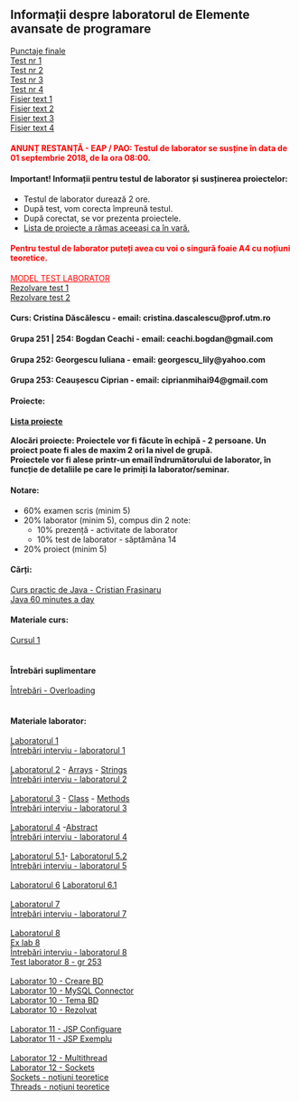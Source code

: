 <h2>Informații despre laboratorul de Elemente avansate de programare</h2>

<a href="https://docs.google.com/spreadsheets/d/1NuspctrKtN8at1KIC73XYWZMNyrgB4B11lMy_Th0csc/edit?usp=sharing">Punctaje finale</a>
<br>
<a href="https://drive.google.com/open?id=1NUJ2amz0SydpqOQkCpbIDVSkn6yeUure49h0Qqm77xU">Test nr 1</a>
<br>
<a href="https://drive.google.com/open?id=1B3wXtmAfIlq3MPrmKFjNdlgWf4U6CQWL1xfUm_b5LaE">Test nr 2</a>
<br>
<a href="https://drive.google.com/open?id=1jmyKRnTWIlaJ1nr7omkvvuF5ZoqCGwK5mb_Yshs3rhs">Test nr 3</a>
<br>
<a href="https://drive.google.com/open?id=1rRiRludPdrfifd7kNUtvu_tCtMI7pRzbnrTIevu5KQ0">Test nr 4</a>
<br>
<a href="https://drive.google.com/open?id=1Gd-4R7qvmfAXNQfEaSiW5hI7yCYmZTEE">Fisier text 1</a>
<br>
<a href="https://drive.google.com/open?id=16-yrsEq5fmbVz71eBCRNn2b-OY9h_OWY">Fisier text 2</a>
<br>
<a href="https://drive.google.com/open?id=1QX0XQn3W0rjqlPdBE0QBu-z74AZElPSg">Fisier text 3</a>
<br>
<a href="https://drive.google.com/open?id=1TLEGV1qdxaEA04NhV-SEj8rAKqwXPwHX">Fisier text 4</a>

<h4 style="color:red">ANUNȚ RESTANȚĂ - EAP / PAO: Testul de laborator se susține în data de 01 septembrie 2018, de la ora 08:00.</h4>
<h4> Important! Informații pentru testul de laborator și susținerea proiectelor:</h4>
<ul>
  <li>Testul de laborator durează 2 ore. </li>
  <li>După test, vom corecta împreună testul.</li>
  <li>După corectat, se vor prezenta proiectele.</li>
  <li><a href="https://drive.google.com/open?id=1Kt9qCRwvrYQXA54aq1Qr8iGhAG5iEFZ3">Lista de proiecte a rămas aceeași ca în vară.</a></li>
</ul>

<h4 style="color:red">Pentru testul de laborator puteți avea cu voi o singură foaie A4 cu noțiuni teoretice.</h4>
<a style="color:red" href="https://drive.google.com/open?id=1yslVGCmjfRJyzeIXkcGq55yXtsujLS-jGp0mIzqLSLk">MODEL TEST LABORATOR</a>
<br>
<a href="https://drive.google.com/open?id=1Fkqfb19ya-BrFGoN_MAywj9iy3wPLB-f">Rezolvare test 1</a>
<br>
<a href="https://drive.google.com/open?id=1C8Xp8l0l8-tso9gkXileezKmMTf0HgpB">Rezolvare test 2</a>

<h4>Curs: Cristina Dăscălescu - email: cristina.dascalescu@prof.utm.ro </h4>
<h4>Grupa 251 | 254: Bogdan Ceachi - email: ceachi.bogdan@gmail.com </h4>
<h4>Grupa 252: Georgescu Iuliana - email: georgescu_lily@yahoo.com</h4>
<h4>Grupa 253: Ceaușescu Ciprian - email: ciprianmihai94@gmail.com</h4>

<h4>Proiecte:<h4>
<a href="https://drive.google.com/open?id=1Kt9qCRwvrYQXA54aq1Qr8iGhAG5iEFZ3">Lista proiecte</a>
<br><br>
Alocări proiecte:
<!--<ul>
  <li><a href="https://docs.google.com/spreadsheets/d/1-VADEOCn9KbVtdPTTleFuahrjygM4Q02G4ecJIdcmzU/edit?usp=sharing">Grupa 244</a></li>
  <li><a href="https://docs.google.com/spreadsheets/d/1Lrk-NpJYTuXVvljSDTsDo5lR6m5GbdQ2Jhki1ZbAz5g/edit?usp=sharing">Grupa 251</a></li>
  <li><a href="https://docs.google.com/spreadsheets/d/1fZPUEMvQ6Zkqf2rspggAn3y6JP8PHLVOvpAPTkGjCyU/edit?usp=sharing">Grupa 252</a></li>
  <li><a href="https://docs.google.com/spreadsheets/d/1R0NdpCb95gow3MWoj1bZtzeNibHvVCqEM5sLEpSYpiY/edit?usp=sharing">Grupa 253</a></li>
  <li><a href="https://docs.google.com/spreadsheets/d/1C8TuFUU7lvrkksjVtx3eFCaDKmbf1B6HitH3vKc68CA/edit?usp=sharing">Grupa 254</a></li>
</ul>-->
Proiectele vor fi făcute în echipă - 2 persoane. Un proiect poate fi ales de maxim 2 ori la nivel de grupă.
<br>
Proiectele vor fi alese printr-un email îndrumătorului de laborator, în funcție de detaliile pe care le primiți la laborator/seminar.

<h4>Notare: </h4>
<ul>
  <li>
    60% examen scris (minim 5)
  </li>
  <li>
    20% laborator (minim 5), compus din 2 note:
    <ul>
      <li>
        10% prezență - activitate de laborator
      </li>
      <li>
        10% test de laborator - săptămâna 14 
      </li>
    </ul>
  </li>
  <li>
    20% proiect (minim 5)
  </li>
</ul>

<h4>Cărți:</h4>
<a href="https://drive.google.com/open?id=1e90JGdGEBI2KYjV_h1zl8tfnL6htdtp4">Curs practic de Java - Cristian Frasinaru</a>
<br>
<a href="https://drive.google.com/open?id=1bBPcX7WCetT50s92ZYtT2Xw75FhRGvfn">Java 60 minutes a day</a>

<h4>Materiale curs:</h4>
<a href="https://drive.google.com/open?id=1hTeXLNuxGyJ5tJCdckLU873LstKLPh5m">Cursul 1</a>
<br><br>

<h4>Întrebări suplimentare</h4>
<a href="https://docs.google.com/forms/d/e/1FAIpQLSeK3HAfmM-eBQZHCYJA4cf6jH6IviBozaJMz1KRLa-4bGaoYA/viewform?c=0&w=1">Întrebări - Overloading</a>
<br><br>

<h4>Materiale laborator:</h4>
<a href="https://drive.google.com/open?id=1apQ2RT3WcmVsAjJSTEKA53JBlI250JQs">Laboratorul 1</a>
<br>
<a href="https://drive.google.com/file/d/1wyGt_G0ryDhpljvNLXJCrE_XSXgJANVa/view?usp=sharing">Întrebări interviu - laboratorul 1</a>
<br><br>
<a href="https://drive.google.com/open?id=1PRcvXPrL8lXGqBhBOGYqmYRWss981NnX">Laboratorul 2</a> - <a href="https://drive.google.com/open?id=1WHSFLirq3Y3jwgqA_kqaGeIUe3yTI9cH">Arrays</a> - <a href="https://drive.google.com/open?id=10B_DUvsCKxq1AQlU3p3pIr8n5-540yg5">Strings</a>
<br>
<a href="https://drive.google.com/open?id=1gRUu5kzKf94eB8oG4IfL0QQfuVaNYGIb">Întrebări interviu - laboratorul 2</a>
<br><br>
<a href="https://drive.google.com/open?id=1W2CR4j25cYytzo40fCUMdWQ2FrA2YP4R">Laboratorul 3</a> - <a href="https://drive.google.com/open?id=1XwqUVF3kKf0rp5oGo8i-NHo8Gz3iXsi5">Class</a> - <a href="https://drive.google.com/open?id=1LlaXeDWNv2DiNY1J2EJ1ukWCVAGVuQai">Methods</a>
<br>
<a href="https://drive.google.com/open?id=1dqVEXp5ZSpjLPu7upMPA8ng95q7j91v-">Întrebări interviu - laboratorul 3</a>
<br><br>
<a href="https://drive.google.com/open?id=15S8mtomC8v7OlYOfuBDY7ersD2dNGnwe">Laboratorul 4</a> -<a href="https://drive.google.com/open?id=1JcbvcyznVS6VZL5oI5O_3F5d1dTAQF2Q">Abstract</a>
<br>
<a href="https://drive.google.com/open?id=1-BJd6A0l6psshNkH9rj_U1RGASFd5UZN">Întrebări interviu - laboratorul 4</a>
<br><br>
<a href="https://drive.google.com/file/d/1wD03WMG5buVi6oyLyTPD7ycvEx3naN5T/view?usp=sharing">Laboratorul 5.1</a>- <a href="https://drive.google.com/open?id=1ElYhH0FpJYV1d-GnDzTxTRLH8CzKpzYf">Laboratorul 5.2</a>
<br>
<a href="https://drive.google.com/open?id=1X0Oy6Pm2p7KBmkfpku1IBbYtLYTfbL76">Întrebări interviu - laboratorul 5</a>
<br><br>
<a href="https://drive.google.com/open?id=1FT2My9cnmdSdCg0uz0DPLuUOSFIvFUVf">Laboratorul 6</a> <a href="https://drive.google.com/open?id=1NDEIJotoj68U40m308CNttcWTQAyIWr4">Laboratorul 6.1</a>
<br><br>
<a href="https://drive.google.com/open?id=1XvdQ0vc9VPnytArzsUnfvb0q538OIyG3">Laboratorul 7</a>
<br>
<a href="https://drive.google.com/open?id=1_TftYik84xw33spUBNHRr-RbIeEF0gSf">Întrebări interviu - laboratorul 7</a>
<br><br>
<a href="https://drive.google.com/open?id=1hwULiJmD4EZpq24wcfOsEecqHt8OG92M">Laboratorul 8</a>
<br>
<a href="https://drive.google.com/open?id=1T9w-YzzULPckuA8K5fhoUbOrj7KjbdBC">Ex lab 8</a>
<br>
<a href="https://drive.google.com/open?id=1EgGWSGdmPMKGza9Uio5O0CXq2ZeXiVoF">Întrebări interviu - laboratorul 8</a>
<br>
<a href="https://drive.google.com/open?id=1veoBpvxcy9exR9h-1rXjzAG1Te6RwoXQ">Test laborator 8 - gr 253</a>
<br>
<br>
<a href="https://drive.google.com/open?id=1h9g1qFMGopzSR2aQK7oRIW9q1y09LE4m">Laborator 10 - Creare BD</a>
<br>
<a href="https://drive.google.com/open?id=1Hlrm1uAjB2GpkyfYuqJRr1OxAdh8uYva">Laborator 10 - MySQL Connector</a>
<br>
<a href="https://drive.google.com/open?id=1UHj5CP5ZE50rxpQ0lvfBU0F60J1Swq-y">Laborator 10 - Tema BD</a>
<br>
<a href="https://drive.google.com/open?id=1eR3AC4DTmOhjBoxq0_8qVmI9dHPxjL6y">Laborator 10 - Rezolvat</a>
<br>
<br>
<a href="https://drive.google.com/open?id=19kRYAjnC4CGxMt_l1dhQsSeXP597cSCi">Laborator 11 - JSP Configuare</a>
<br>
<a href="https://drive.google.com/open?id=1KLt_SWzOYVA1BHMsRBUuBOdsAhsuzAEw">Laborator 11 - JSP Exemplu</a>
<br>
<br>
<a href="https://drive.google.com/open?id=1AtBqTCf1eIPPXdZpn4B5WrROAnEtWf07">Laborator 12 - Multithread</a>
<br>
<a href="https://drive.google.com/open?id=1kwP8MDJeWD7DzRJ1CbVfLRX-REe5xjpq">Laborator 12 - Sockets</a>
<br>
<a href="https://drive.google.com/open?id=1aLjiekTQD1cxKUi2kWoSq0XzwnRlCqWV">Sockets - noțiuni teoretice</a>
<br>
<a href="https://drive.google.com/open?id=1jZnIOXAHrHWiyzaP2F8t3d2wYmeMfowh">Threads - noțiuni teoretice</a>
